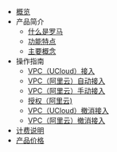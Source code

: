 
* [概览](/roma/README)
* 产品简介
    * [什么是罗马](/roma/introduction/concept)
    * [功能特点](/roma/introduction/functions)
    * [主要概念](/roma/introduction/glossary)
* 操作指南
    * [VPC（UCloud）接入](/roma/operation/ucloud_access)
    * [VPC（阿里云）自动接入](/roma/operation/ali_auto_access)
    * [VPC（阿里云）手动接入](/roma/operation/ali_manual_access)
    * [授权（阿里云)](/roma/operation/ali_auth)
    * [VPC（UCloud）撤消接入](/roma/operation/ucloud_cancel_access)
    * [VPC（阿里云）撤消接入](/roma/operation/ali_cancel_access)
* [计费说明](/roma/charge)
* [产品价格](/roma/price)           


